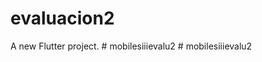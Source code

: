 # evaluacion2

A new Flutter project.
#   m o b i l e s i i i e v a l u 2  
 #   m o b i l e s i i i e v a l u 2  
 